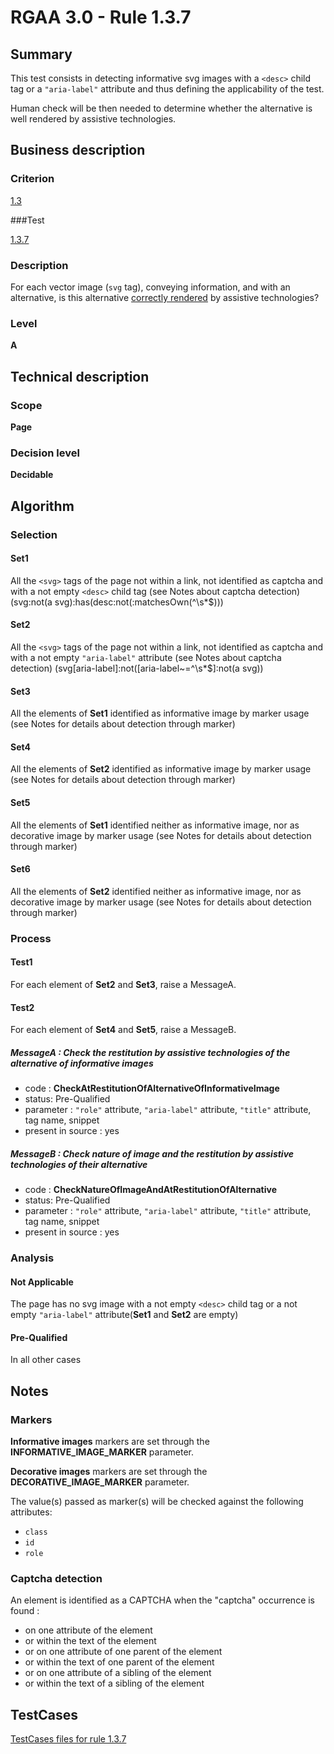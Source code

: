 # RGAA 3.0 -  Rule 1.3.7

## Summary

This test consists in detecting informative svg images with a `<desc>` child tag or a `"aria-label"` attribute and thus defining the applicability of the test.

Human check will be then needed to determine whether the alternative is well rendered by assistive technologies.

## Business description

### Criterion

[1.3](http://disic.github.io/rgaa_referentiel_en/RGAA3.0_Criteria_English_version_v1.html#crit-1-3)

###Test

[1.3.7](http://disic.github.io/rgaa_referentiel_en/RGAA3.0_Criteria_English_version_v1.html#test-1-3-7)

### Description
For each vector image (<code>svg</code> tag), conveying
    information, and with an alternative,
    is this alternative <a href="http://disic.github.io/rgaa_referentiel_en/RGAA3.0_Glossary_English_version_v1.html#mCorrectlyRendered">correctly rendered</a> by
    assistive technologies? 


### Level

**A**

## Technical description

### Scope

**Page**

### Decision level

**Decidable**

## Algorithm

### Selection

#### Set1

All the `<svg>` tags of the page not within a link, not identified as captcha and with a not empty `<desc>` child tag (see Notes about captcha detection) (svg:not(a svg):has(desc:not(:matchesOwn(^\\s*$)))

#### Set2

All the `<svg>` tags of the page not within a link, not identified as captcha and with a not empty `"aria-label"` attribute (see Notes about captcha detection) (svg[aria-label]:not([aria-label~=^\\s*$]:not(a svg))

#### Set3

All the elements of **Set1** identified as informative image by marker usage (see Notes for details about detection through marker)

#### Set4

All the elements of **Set2** identified as informative image by marker usage (see Notes for details about detection through marker)

#### Set5

All the elements of **Set1** identified neither as informative image, nor as decorative image by marker usage (see Notes for details about detection through marker)

#### Set6

All the elements of **Set2** identified neither as informative image, nor as decorative image by marker usage (see Notes for details about detection through marker)

### Process

#### Test1

For each element of **Set2** and **Set3**, raise a MessageA.

#### Test2

For each element of **Set4** and **Set5**, raise a MessageB.

##### MessageA : Check the restitution by assistive technologies of the alternative of informative images

-    code : **CheckAtRestitutionOfAlternativeOfInformativeImage** 
-    status: Pre-Qualified
-    parameter : `"role"` attribute, `"aria-label"` attribute, `"title"` attribute, tag name, snippet
-    present in source : yes

##### MessageB : Check nature of image and the restitution by assistive technologies of their alternative

-    code : **CheckNatureOfImageAndAtRestitutionOfAlternative** 
-    status: Pre-Qualified
-    parameter : `"role"` attribute, `"aria-label"` attribute, `"title"` attribute, tag name, snippet
-    present in source : yes

### Analysis

#### Not Applicable 

The page has no svg image with a not empty `<desc>` child tag or a not empty `"aria-label"` attribute(**Set1** and **Set2** are empty)

#### Pre-Qualified

In all other cases

## Notes

### Markers 

**Informative images** markers are set through the **INFORMATIVE_IMAGE_MARKER** parameter.

**Decorative images** markers are set through the **DECORATIVE_IMAGE_MARKER** parameter.

The value(s) passed as marker(s) will be checked against the following attributes:

- `class`
- `id`
- `role`

### Captcha detection

An element is identified as a CAPTCHA when the "captcha" occurrence is found :

- on one attribute of the element
- or within the text of the element
- or on one attribute of one parent of the element
- or within the text of one parent of the element
- or on one attribute of a sibling of the element
- or within the text of a sibling of the element



##  TestCases 

[TestCases files for rule 1.3.7](https://github.com/Asqatasun/Asqatasun/tree/master/rules/rules-rgaa3.0/src/test/resources/testcases/rgaa30/Rgaa30Rule010307/) 


